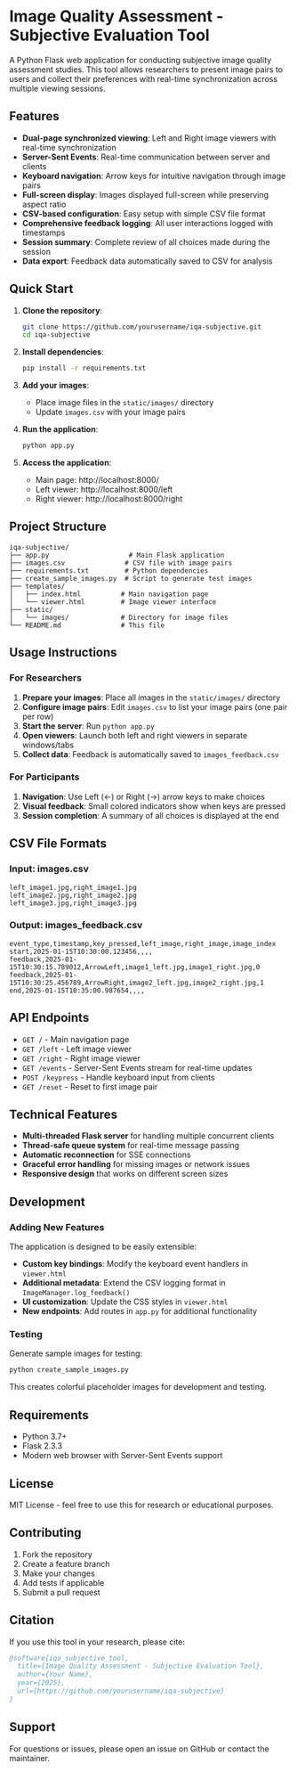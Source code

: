 # Image Quality Assessment - Subjective Evaluation Tool

A Python Flask web application for conducting subjective image quality assessment studies. This tool allows researchers to present image pairs to users and collect their preferences with real-time synchronization across multiple viewing sessions.

## Features

- **Dual-page synchronized viewing**: Left and Right image viewers with real-time synchronization
- **Server-Sent Events**: Real-time communication between server and clients
- **Keyboard navigation**: Arrow keys for intuitive navigation through image pairs
- **Full-screen display**: Images displayed full-screen while preserving aspect ratio
- **CSV-based configuration**: Easy setup with simple CSV file format
- **Comprehensive feedback logging**: All user interactions logged with timestamps
- **Session summary**: Complete review of all choices made during the session
- **Data export**: Feedback data automatically saved to CSV for analysis

## Quick Start

1. **Clone the repository**:
   ```bash
   git clone https://github.com/yourusername/iqa-subjective.git
   cd iqa-subjective
   ```

2. **Install dependencies**:
   ```bash
   pip install -r requirements.txt
   ```

3. **Add your images**:
   - Place image files in the `static/images/` directory
   - Update `images.csv` with your image pairs

4. **Run the application**:
   ```bash
   python app.py
   ```

5. **Access the application**:
   - Main page: http://localhost:8000/
   - Left viewer: http://localhost:8000/left
   - Right viewer: http://localhost:8000/right

## Project Structure

```
iqa-subjective/
├── app.py                    # Main Flask application
├── images.csv               # CSV file with image pairs
├── requirements.txt         # Python dependencies
├── create_sample_images.py  # Script to generate test images
├── templates/
│   ├── index.html          # Main navigation page
│   └── viewer.html         # Image viewer interface
├── static/
│   └── images/             # Directory for image files
└── README.md               # This file
```

## Usage Instructions

### For Researchers

1. **Prepare your images**: Place all images in the `static/images/` directory
2. **Configure image pairs**: Edit `images.csv` to list your image pairs (one pair per row)
3. **Start the server**: Run `python app.py`
4. **Open viewers**: Launch both left and right viewers in separate windows/tabs
5. **Collect data**: Feedback is automatically saved to `images_feedback.csv`

### For Participants

1. **Navigation**: Use Left (←) or Right (→) arrow keys to make choices
2. **Visual feedback**: Small colored indicators show when keys are pressed
3. **Session completion**: A summary of all choices is displayed at the end

## CSV File Formats

### Input: images.csv
```csv
left_image1.jpg,right_image1.jpg
left_image2.jpg,right_image2.jpg
left_image3.jpg,right_image3.jpg
```

### Output: images_feedback.csv
```csv
event_type,timestamp,key_pressed,left_image,right_image,image_index
start,2025-01-15T10:30:00.123456,,,,
feedback,2025-01-15T10:30:15.789012,ArrowLeft,image1_left.jpg,image1_right.jpg,0
feedback,2025-01-15T10:30:25.456789,ArrowRight,image2_left.jpg,image2_right.jpg,1
end,2025-01-15T10:35:00.987654,,,,
```

## API Endpoints

- `GET /` - Main navigation page
- `GET /left` - Left image viewer
- `GET /right` - Right image viewer
- `GET /events` - Server-Sent Events stream for real-time updates
- `POST /keypress` - Handle keyboard input from clients
- `GET /reset` - Reset to first image pair

## Technical Features

- **Multi-threaded Flask server** for handling multiple concurrent clients
- **Thread-safe queue system** for real-time message passing
- **Automatic reconnection** for SSE connections
- **Graceful error handling** for missing images or network issues
- **Responsive design** that works on different screen sizes

## Development

### Adding New Features

The application is designed to be easily extensible:

- **Custom key bindings**: Modify the keyboard event handlers in `viewer.html`
- **Additional metadata**: Extend the CSV logging format in `ImageManager.log_feedback()`
- **UI customization**: Update the CSS styles in `viewer.html`
- **New endpoints**: Add routes in `app.py` for additional functionality

### Testing

Generate sample images for testing:
```bash
python create_sample_images.py
```

This creates colorful placeholder images for development and testing.

## Requirements

- Python 3.7+
- Flask 2.3.3
- Modern web browser with Server-Sent Events support

## License

MIT License - feel free to use this for research or educational purposes.

## Contributing

1. Fork the repository
2. Create a feature branch
3. Make your changes
4. Add tests if applicable
5. Submit a pull request

## Citation

If you use this tool in your research, please cite:

```bibtex
@software{iqa_subjective_tool,
  title={Image Quality Assessment - Subjective Evaluation Tool},
  author={Your Name},
  year={2025},
  url={https://github.com/yourusername/iqa-subjective}
}
```

## Support

For questions or issues, please open an issue on GitHub or contact the maintainer.
